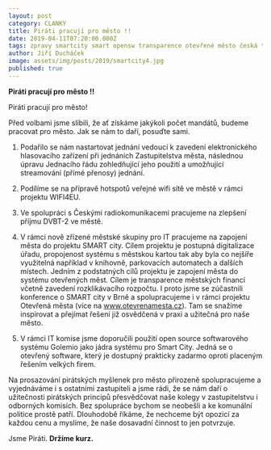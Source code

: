 ```yaml
---
layout: post
category: CLANKY
title: Piráti pracují pro město !!
date: 2019-04-11T07:20:00.000Z
tags: zpravy smartcity smart opensw transparence otevřené město česká trebová
author: Jiří Ducháček
image: assets/img/posts/2019/smartcity4.jpg
published: true
---
```

**Piráti pracují pro město !!**

Piráti pracují pro město!

Před volbami jsme slíbili, že ať získáme jakýkoli počet mandátů, budeme pracovat pro město.
Jak se nám to daří, posuďte sami.

1. Podařilo se nám nastartovat jednání vedoucí k zavedení elektronického hlasovacího zařízení
při jednáních Zastupitelstva města, následnou úpravu Jednacího řádu zohledňující jeho použití a
umožňující streamování (přímé přenosy) jednání.

2. Podílíme se na přípravě hotspotů veřejné wifi sítě ve městě v rámci projektu WIFI4EU.

3. Ve spolupráci s Českými radiokomunikacemi pracujeme na zlepšení příjmu DVBT-2 ve městě.

4. V rámci nově zřízené městské skupiny pro IT pracujeme na zapojení města do projektu SMART city.
Cílem projektu je postupná digitalizace úřadu, propojenost systému s městskou kartou tak aby byla
co nejšíře využitelná například v knihovně, parkovacích automatech a dalších místech. Jedním z
podstatných cílů projektu je zapojení města do systému otevřených měst. Cílem je transparence
městských financí včetně zavedení rozklikávacího rozpočtu. I proto jsme se zúčastnili konference
o SMART city v Brně a spolupracujeme i v rámci projektu Otevřená města (více na www.otevrenamesta.cz).
Tam se snažíme inspirovat a přejímat řešení již osvědčená v praxi a užitečná pro naše město.

5. V rámci IT komise jsme doporučili použití open source softwarového systému Golemio jako jádra
systému pro Smart City. Jedná se o otevřený software, který je dostupný prakticky zadarmo oproti
placeným řešením velkých firem.

Na prosazování pirátských myšlenek pro město přirozeně spolupracujeme a vyjednáváme i s ostatními
zastupiteli a jsme rádi, že se nám daří o užitečnosti pirátských principů přesvědčovat naše kolegy
v zastupitelstvu i odborných komisích. Bez spolupráce bychom se neobešli a ke komunální politice prostě patří.
Dlouhodobě říkáme, že nechceme být opozicí za každou cenu a myslíme, že naše dosavadní činnost to jen potvrzuje.

Jsme Piráti.  **Držíme kurz.**
